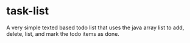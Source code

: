 # task-list
A very simple texted based todo list that uses the java array list to add, delete, list, and mark the todo items as done.
